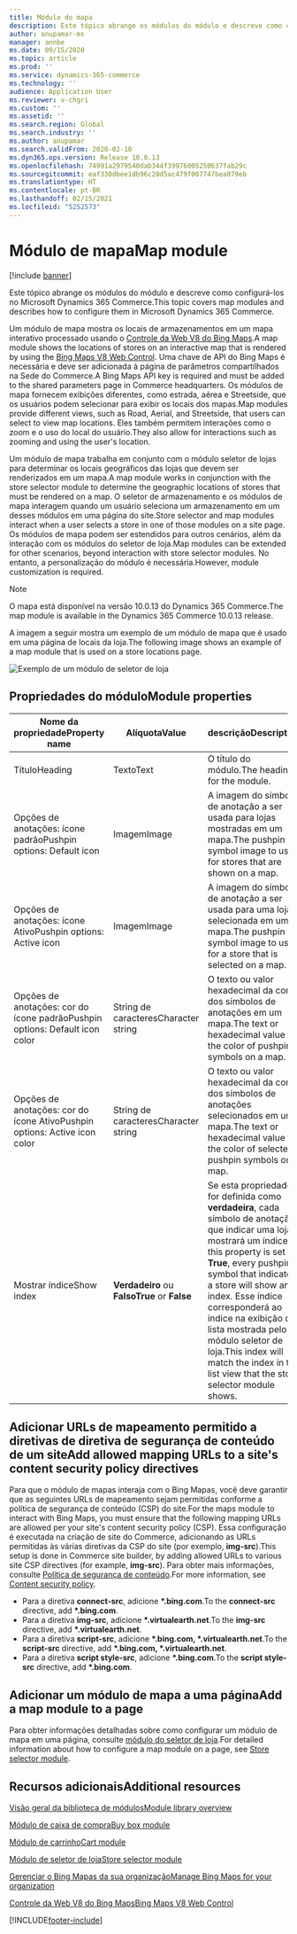 ```yaml
---
title: Módulo do mapa
description: Este tópico abrange os módulos do módulo e descreve como configurá-los no Microsoft Dynamics 365 Commerce.
author: anupamar-ms
manager: annbe
ms.date: 09/15/2020
ms.topic: article
ms.prod: ''
ms.service: dynamics-365-commerce
ms.technology: ''
audience: Application User
ms.reviewer: v-chgri
ms.custom: ''
ms.assetid: ''
ms.search.region: Global
ms.search.industry: ''
ms.author: anupamar
ms.search.validFrom: 2020-02-10
ms.dyn365.ops.version: Release 10.0.13
ms.openlocfilehash: 74991a2979540dab344f39976005250637fab29c
ms.sourcegitcommit: eaf330dbee1db96c20d5ac479f007747bea079eb
ms.translationtype: HT
ms.contentlocale: pt-BR
ms.lasthandoff: 02/15/2021
ms.locfileid: "5252573"
---
```

# <a name="map-module"></a><span data-ttu-id="7e9ae-103">Módulo de mapa</span><span class="sxs-lookup"><span data-stu-id="7e9ae-103">Map module</span></span>

[!include [banner](includes/banner.md)]


<span data-ttu-id="7e9ae-104">Este tópico abrange os módulos do módulo e descreve como configurá-los no Microsoft Dynamics 365 Commerce.</span><span class="sxs-lookup"><span data-stu-id="7e9ae-104">This topic covers map modules and describes how to configure them in Microsoft Dynamics 365 Commerce.</span></span>

<span data-ttu-id="7e9ae-105">Um módulo de mapa mostra os locais de armazenamentos em um mapa interativo processado usando o [Controle da Web V8 do Bing Maps](https://docs.microsoft.com/bingmaps/v8-web-control/).</span><span class="sxs-lookup"><span data-stu-id="7e9ae-105">A map module shows the locations of stores on an interactive map that is rendered by using the [Bing Maps V8 Web Control](https://docs.microsoft.com/bingmaps/v8-web-control/).</span></span> <span data-ttu-id="7e9ae-106">Uma chave de API do Bing Maps é necessária e deve ser adicionada à página de parâmetros compartilhados na Sede do Commerce.</span><span class="sxs-lookup"><span data-stu-id="7e9ae-106">A Bing Maps API key is required and must be added to the shared parameters page in Commerce headquarters.</span></span> <span data-ttu-id="7e9ae-107">Os módulos de mapa fornecem exibições diferentes, como estrada, aérea e Streetside, que os usuários podem selecionar para exibir os locais dos mapas.</span><span class="sxs-lookup"><span data-stu-id="7e9ae-107">Map modules provide different views, such as Road, Aerial, and Streetside, that users can select to view map locations.</span></span> <span data-ttu-id="7e9ae-108">Eles também permitem interações como o zoom e o uso do local do usuário.</span><span class="sxs-lookup"><span data-stu-id="7e9ae-108">They also allow for interactions such as zooming and using the user's location.</span></span>

<span data-ttu-id="7e9ae-109">Um módulo de mapa trabalha em conjunto com o módulo seletor de lojas para determinar os locais geográficos das lojas que devem ser renderizados em um mapa.</span><span class="sxs-lookup"><span data-stu-id="7e9ae-109">A map module works in conjunction with the store selector module to determine the geographic locations of stores that must be rendered on a map.</span></span> <span data-ttu-id="7e9ae-110">O seletor de armazenamento e os módulos de mapa interagem quando um usuário seleciona um armazenamento em um desses módulos em uma página do site.</span><span class="sxs-lookup"><span data-stu-id="7e9ae-110">Store selector and map modules interact when a user selects a store in one of those modules on a site page.</span></span> <span data-ttu-id="7e9ae-111">Os módulos de mapa podem ser estendidos para outros cenários, além da interação com os módulos do seletor de loja.</span><span class="sxs-lookup"><span data-stu-id="7e9ae-111">Map modules can be extended for other scenarios, beyond interaction with store selector modules.</span></span> <span data-ttu-id="7e9ae-112">No entanto, a personalização do módulo é necessária.</span><span class="sxs-lookup"><span data-stu-id="7e9ae-112">However, module customization is required.</span></span>

> [!NOTE]
> <span data-ttu-id="7e9ae-113">O mapa está disponível na versão 10.0.13 do Dynamics 365 Commerce.</span><span class="sxs-lookup"><span data-stu-id="7e9ae-113">The map module is available in the Dynamics 365 Commerce 10.0.13 release.</span></span>

<span data-ttu-id="7e9ae-114">A imagem a seguir mostra um exemplo de um módulo de mapa que é usado em uma página de locais da loja.</span><span class="sxs-lookup"><span data-stu-id="7e9ae-114">The following image shows an example of a map module that is used on a store locations page.</span></span>

![Exemplo de um módulo de seletor de loja](./media/ecommerce-Storelocator.PNG)

## <a name="module-properties"></a><span data-ttu-id="7e9ae-116">Propriedades do módulo</span><span class="sxs-lookup"><span data-stu-id="7e9ae-116">Module properties</span></span>

| <span data-ttu-id="7e9ae-117">Nome da propriedade</span><span class="sxs-lookup"><span data-stu-id="7e9ae-117">Property name</span></span>             | <span data-ttu-id="7e9ae-118">Alíquota</span><span class="sxs-lookup"><span data-stu-id="7e9ae-118">Value</span></span>                 | <span data-ttu-id="7e9ae-119">descrição</span><span class="sxs-lookup"><span data-stu-id="7e9ae-119">Description</span></span> |
|---------------------------|-----------------------|-------------|
| <span data-ttu-id="7e9ae-120">Título</span><span class="sxs-lookup"><span data-stu-id="7e9ae-120">Heading</span></span> | <span data-ttu-id="7e9ae-121">Texto</span><span class="sxs-lookup"><span data-stu-id="7e9ae-121">Text</span></span> | <span data-ttu-id="7e9ae-122">O título do módulo.</span><span class="sxs-lookup"><span data-stu-id="7e9ae-122">The heading for the module.</span></span> |
| <span data-ttu-id="7e9ae-123">Opções de anotações: ícone padrão</span><span class="sxs-lookup"><span data-stu-id="7e9ae-123">Pushpin options: Default icon</span></span> | <span data-ttu-id="7e9ae-124">Imagem</span><span class="sxs-lookup"><span data-stu-id="7e9ae-124">Image</span></span> | <span data-ttu-id="7e9ae-125">A imagem do símbolo de anotação a ser usada para lojas mostradas em um mapa.</span><span class="sxs-lookup"><span data-stu-id="7e9ae-125">The pushpin symbol image to use for stores that are shown on a map.</span></span> |
| <span data-ttu-id="7e9ae-126">Opções de anotações: ícone Ativo</span><span class="sxs-lookup"><span data-stu-id="7e9ae-126">Pushpin options: Active icon</span></span> | <span data-ttu-id="7e9ae-127">Imagem</span><span class="sxs-lookup"><span data-stu-id="7e9ae-127">Image</span></span> | <span data-ttu-id="7e9ae-128">A imagem do símbolo de anotação a ser usada para uma loja selecionada em um mapa.</span><span class="sxs-lookup"><span data-stu-id="7e9ae-128">The pushpin symbol image to use for a store that is selected on a map.</span></span> |
| <span data-ttu-id="7e9ae-129">Opções de anotações: cor do ícone padrão</span><span class="sxs-lookup"><span data-stu-id="7e9ae-129">Pushpin options: Default icon color</span></span> | <span data-ttu-id="7e9ae-130">String de caracteres</span><span class="sxs-lookup"><span data-stu-id="7e9ae-130">Character string</span></span> | <span data-ttu-id="7e9ae-131">O texto ou valor hexadecimal da cor dos símbolos de anotações em um mapa.</span><span class="sxs-lookup"><span data-stu-id="7e9ae-131">The text or hexadecimal value for the color of pushpin symbols on a map.</span></span> |
| <span data-ttu-id="7e9ae-132">Opções de anotações: cor do ícone Ativo</span><span class="sxs-lookup"><span data-stu-id="7e9ae-132">Pushpin options: Active icon color</span></span> | <span data-ttu-id="7e9ae-133">String de caracteres</span><span class="sxs-lookup"><span data-stu-id="7e9ae-133">Character string</span></span> | <span data-ttu-id="7e9ae-134">O texto ou valor hexadecimal da cor dos símbolos de anotações selecionados em um mapa.</span><span class="sxs-lookup"><span data-stu-id="7e9ae-134">The text or hexadecimal value for the color of selected pushpin symbols on a map.</span></span> |
| <span data-ttu-id="7e9ae-135">Mostrar índice</span><span class="sxs-lookup"><span data-stu-id="7e9ae-135">Show index</span></span> | <span data-ttu-id="7e9ae-136">**Verdadeiro** ou **Falso**</span><span class="sxs-lookup"><span data-stu-id="7e9ae-136">**True** or **False**</span></span> | <span data-ttu-id="7e9ae-137">Se esta propriedade for definida como **verdadeira**, cada símbolo de anotação que indicar uma loja mostrará um índice.</span><span class="sxs-lookup"><span data-stu-id="7e9ae-137">If this property is set to **True**, every pushpin symbol that indicates a store will show an index.</span></span> <span data-ttu-id="7e9ae-138">Esse índice corresponderá ao índice na exibição de lista mostrada pelo módulo seletor de loja.</span><span class="sxs-lookup"><span data-stu-id="7e9ae-138">This index will match the index in the list view that the store selector module shows.</span></span> |

## <a name="add-allowed-mapping-urls-to-a-sites-content-security-policy-directives"></a><span data-ttu-id="7e9ae-139">Adicionar URLs de mapeamento permitido a diretivas de diretiva de segurança de conteúdo de um site</span><span class="sxs-lookup"><span data-stu-id="7e9ae-139">Add allowed mapping URLs to a site's content security policy directives</span></span>

<span data-ttu-id="7e9ae-140">Para que o módulo de mapas interaja com o Bing Mapas, você deve garantir que as seguintes URLs de mapeamento sejam permitidas conforme a política de segurança de conteúdo (CSP) do site.</span><span class="sxs-lookup"><span data-stu-id="7e9ae-140">For the maps module to interact with Bing Maps, you must ensure that the following mapping URLs are allowed per your site's content security policy (CSP).</span></span> <span data-ttu-id="7e9ae-141">Essa configuração é executada na criação de site do Commerce, adicionando as URLs permitidas às várias diretivas da CSP do site (por exemplo, **img-src**).</span><span class="sxs-lookup"><span data-stu-id="7e9ae-141">This setup is done in Commerce site builder, by adding allowed URLs to various site CSP directives (for example, **img-src**).</span></span> <span data-ttu-id="7e9ae-142">Para obter mais informações, consulte [Política de segurança de conteúdo](manage-csp.md).</span><span class="sxs-lookup"><span data-stu-id="7e9ae-142">For more information, see [Content security policy](manage-csp.md).</span></span> 

- <span data-ttu-id="7e9ae-143">Para a diretiva **connect-src**, adicione **&#42;.bing.com**.</span><span class="sxs-lookup"><span data-stu-id="7e9ae-143">To the **connect-src** directive, add **&#42;.bing.com**.</span></span>
- <span data-ttu-id="7e9ae-144">Para a diretiva **img-src**, adicione **&#42;.virtualearth.net**.</span><span class="sxs-lookup"><span data-stu-id="7e9ae-144">To the **img-src** directive, add **&#42;.virtualearth.net**.</span></span>
- <span data-ttu-id="7e9ae-145">Para a diretiva **script-src**, adicione **&#42;.bing.com, &#42;.virtualearth.net**.</span><span class="sxs-lookup"><span data-stu-id="7e9ae-145">To the **script-src** directive, add **&#42;.bing.com, &#42;.virtualearth.net**.</span></span>
- <span data-ttu-id="7e9ae-146">Para a diretiva **script style-src**, adicione **&#42;.bing.com**.</span><span class="sxs-lookup"><span data-stu-id="7e9ae-146">To the **script style-src** directive, add **&#42;.bing.com**.</span></span>

## <a name="add-a-map-module-to-a-page"></a><span data-ttu-id="7e9ae-147">Adicionar um módulo de mapa a uma página</span><span class="sxs-lookup"><span data-stu-id="7e9ae-147">Add a map module to a page</span></span>

<span data-ttu-id="7e9ae-148">Para obter informações detalhadas sobre como configurar um módulo de mapa em uma página, consulte [módulo do seletor de loja](store-selector.md).</span><span class="sxs-lookup"><span data-stu-id="7e9ae-148">For detailed information about how to configure a map module on a page, see [Store selector module](store-selector.md).</span></span> 
 
## <a name="additional-resources"></a><span data-ttu-id="7e9ae-149">Recursos adicionais</span><span class="sxs-lookup"><span data-stu-id="7e9ae-149">Additional resources</span></span>

[<span data-ttu-id="7e9ae-150">Visão geral da biblioteca de módulos</span><span class="sxs-lookup"><span data-stu-id="7e9ae-150">Module library overview</span></span>](starter-kit-overview.md)

[<span data-ttu-id="7e9ae-151">Módulo de caixa de compra</span><span class="sxs-lookup"><span data-stu-id="7e9ae-151">Buy box module</span></span>](add-buy-box.md)

[<span data-ttu-id="7e9ae-152">Módulo de carrinho</span><span class="sxs-lookup"><span data-stu-id="7e9ae-152">Cart module</span></span>](add-cart-module.md)

[<span data-ttu-id="7e9ae-153">Módulo de seletor de loja</span><span class="sxs-lookup"><span data-stu-id="7e9ae-153">Store selector module</span></span>](store-selector.md)

[<span data-ttu-id="7e9ae-154">Gerenciar o Bing Mapas da sua organização</span><span class="sxs-lookup"><span data-stu-id="7e9ae-154">Manage Bing Maps for your organization</span></span>](./dev-itpro/manage-bing-maps.md)

[<span data-ttu-id="7e9ae-155">Controle da Web V8 do Bing Maps</span><span class="sxs-lookup"><span data-stu-id="7e9ae-155">Bing Maps V8 Web Control</span></span>](https://docs.microsoft.com/bingmaps/v8-web-control/)


[!INCLUDE[footer-include](../includes/footer-banner.md)]